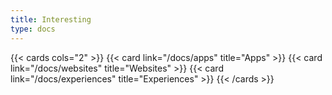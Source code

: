 ```yaml
---
title: Interesting
type: docs
---
```


<!-- {{< cards cols="3" >}}
{{< card link="/" title="Image Card" image="/images/apps.svg" subtitle="Image" tag="tag text" tagColor="green" >}}
{{< card link="/" title="Image Card" image="/images/1.jpg" subtitle="Image" tag="tag text" tagColor="green" >}}
{{< card link="/" title="Image Card" image="/images/1.jpg" subtitle="Image" tag="tag text" tagColor="green" >}}
{{< /cards >}} -->


{{< cards cols="2" >}}
{{< card link="/docs/apps" title="Apps" >}}
{{< card link="/docs/websites" title="Websites" >}}
{{< card link="/docs/experiences" title="Experiences" >}}
{{< /cards >}}